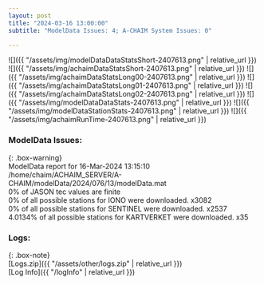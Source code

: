 ```yaml
---
layout: post
title: "2024-03-16 13:00:00"
subtitle: "ModelData Issues: 4; A-CHAIM System Issues: 0"

---
```


![]({{ "/assets/img/modelDataDataStatsShort-2407613.png" | relative_url }})
![]({{ "/assets/img/achaimDataStatsShort-2407613.png" | relative_url }})
![]({{ "/assets/img/achaimDataStatsLong00-2407613.png" | relative_url }})
![]({{ "/assets/img/achaimDataStatsLong01-2407613.png" | relative_url }})
![]({{ "/assets/img/achaimDataStatsLong02-2407613.png" | relative_url }})
![]({{ "/assets/img/modelDataDataStats-2407613.png" | relative_url }})
![]({{ "/assets/img/modelDataStationStats-2407613.png" | relative_url }})
![]({{ "/assets/img/achaimRunTime-2407613.png" | relative_url }})


### ModelData Issues:  
  
{: .box-warning}  
 ModelData report for 16-Mar-2024 13:15:10   
 /home/chaim/ACHAIM_SERVER/A-CHAIM/modelData/2024/076/13/modelData.mat   
 0% of JASON tec values are finite   
 0% of all possible stations for IONO were downloaded. x3082   
 0% of all possible stations for SENTINEL were downloaded. x2537   
 4.0134% of all possible stations for KARTVERKET were downloaded. x35   
  


### Logs:  
  
{: .box-note}  
[Logs.zip]({{ "/assets/other/logs.zip" | relative_url }})  
[Log Info]({{ "/logInfo" | relative_url }})  
